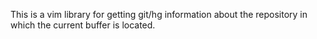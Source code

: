 This is a vim library for getting git/hg information about the repository in which the current buffer is located.
